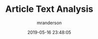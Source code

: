 ---
date: 2019-05-16 23:48:05
layout: post
title: Article Text Analysis
image: assets/img/reports/bbc.jpg
page_url: https://rikeshpatel.io/reports/bbc_report.pdf
category: NLP
tags:
  - Sentiment ML
  - Topics
author: mranderson
paginate: true
---